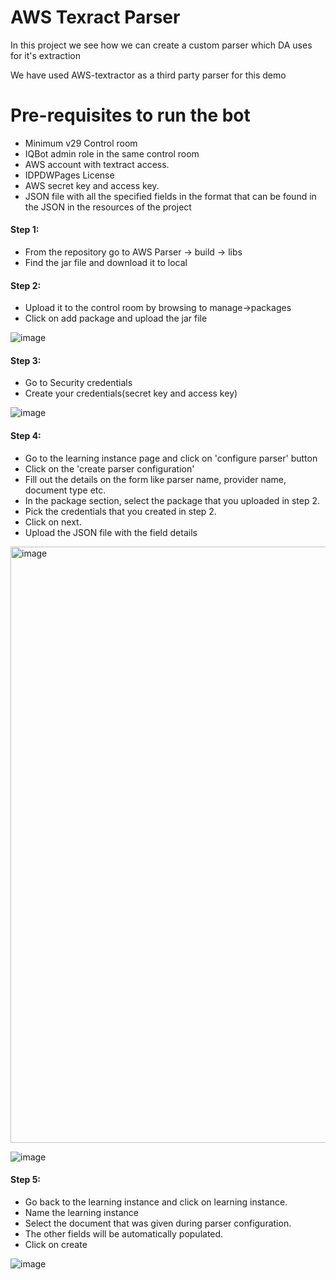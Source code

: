 # AWS Texract Parser 

In this project we see how we can create a custom parser which DA uses for it's extraction

We have used AWS-textractor as a third party parser for this demo

# Pre-requisites to run the bot
* Minimum v29 Control room
* IQBot admin role in the same control room
* AWS account with textract access.
* IDPDWPages License
* AWS secret key and access key.
* JSON file with all the specified fields in the format that can be found in the JSON in the resources of the project

#### Step 1:
* From the repository go to AWS Parser -> build -> libs
* Find the jar file and download it to local


#### Step 2:
* Upload it to the control room by browsing to manage->packages 
* Click on add package and upload the jar file

![image](https://github.com/hasnainsyed73/Document-Automation/assets/129178965/7c3f5695-a55e-4fdc-9eeb-7510309e817b)

  

#### Step 3:
* Go to Security credentials
* Create your credentials(secret key and access key)

 ![image](https://github.com/hasnainsyed73/Document-Automation/assets/129178965/f361dd9e-1178-4533-ba2b-de0cf7b845ea)


#### Step 4:
* Go to the learning instance page and click on 'configure parser' button
* Click on the 'create parser configuration'
* Fill out the details on the form like parser name, provider name, document type etc.
* In the package section, select the package that you uploaded in step 2.
* Pick the credentials that you created in step 2.
* Click on next.
* Upload the JSON file with the field details
 <img width="954" alt="image" src="https://github.com/hasnainsyed73/Document-Automation/assets/129178965/ed7c1c3f-17eb-4114-84c6-f24e1e8f3873">

 ![image](https://github.com/hasnainsyed73/Document-Automation/assets/129178965/1514ce06-c36b-4b23-b2d5-e1ed8d39de97)




#### Step 5:
* Go back to the learning instance and click on learning instance.
* Name the learning instance 
* Select the document that was given during parser configuration.
* The other fields will be automatically populated.
* Click on create

![image](https://github.com/hasnainsyed73/Document-Automation/assets/129178965/6a755fed-8283-473b-b1e3-d7dd96f761b1)


 


